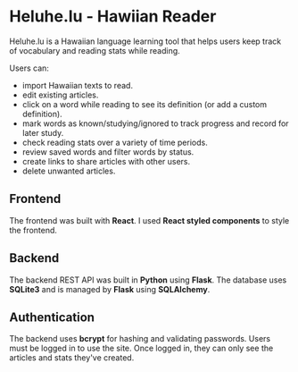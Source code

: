 # Heluhe.lu - Hawiian Reader

Heluhe.lu is a Hawaiian language learning tool that helps users keep track of vocabulary and reading stats while reading.

Users can:
* import Hawaiian texts to read.
* edit existing articles.
* click on a word while reading to see its definition (or add a custom definition).
* mark words as known/studying/ignored to track progress and record for later study.
* check reading stats over a variety of time periods.
* review saved words and filter words by status.
* create links to share articles with other users.
* delete unwanted articles.

## Frontend

The frontend was built with **React**. I used **React styled components** to style the frontend.

## Backend

The backend REST API was built in **Python** using **Flask**. The database uses **SQLite3** and is managed by **Flask** using **SQLAlchemy**.

## Authentication

The backend uses **bcrypt** for hashing and validating passwords. Users must be logged in to use the site. Once logged in, they can only see the articles and stats they've created.